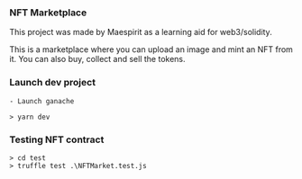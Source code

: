 ### NFT Marketplace
This project was made by Maespirit as a learning aid for web3/solidity. 

This is a marketplace where you can upload an image and
mint an NFT from it. You can also buy, collect and sell
the tokens.

### Launch dev project
```
- Launch ganache

> yarn dev
```

### Testing NFT contract
```
> cd test
> truffle test .\NFTMarket.test.js
```
